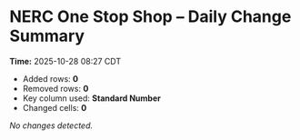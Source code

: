 # NERC One Stop Shop – Daily Change Summary
**Time:** 2025-10-28 08:27 CDT

- Added rows: **0**
- Removed rows: **0**
- Key column used: **Standard Number**
- Changed cells: **0**

_No changes detected._